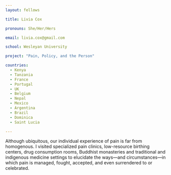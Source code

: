 ```yaml
---
layout: fellows

title: Livia Cox

pronouns: She/Her/Hers

email: livia.cox@gmail.com

school: Wesleyan University

project: "Pain, Policy, and the Person"

countries:
  - Kenya
  - Tanzania
  - France
  - Portugal
  - UK
  - Belgium
  - Nepal
  - Mexico
  - Argentina
  - Brazil
  - Dominica
  - Saint Lucia

---
```


Although ubiquitous, our individual experience of pain is far from homogenous. I visited specialized pain clinics, low-resource birthing centers, drug consumption rooms, Buddhist monasteries and traditional and indigenous medicine settings to elucidate the ways—and circumstances—in which pain is managed, fought, accepted, and even surrendered to or celebrated.
